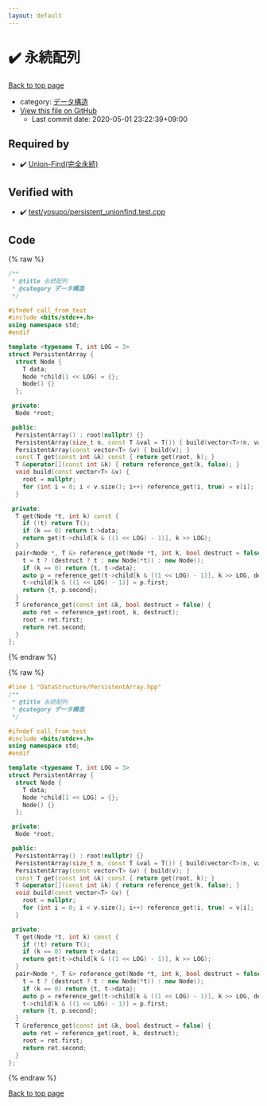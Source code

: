 ```yaml
---
layout: default
---
```


<!-- mathjax config similar to math.stackexchange -->
<script type="text/javascript" async
  src="https://cdnjs.cloudflare.com/ajax/libs/mathjax/2.7.5/MathJax.js?config=TeX-MML-AM_CHTML">
</script>
<script type="text/x-mathjax-config">
  MathJax.Hub.Config({
    TeX: { equationNumbers: { autoNumber: "AMS" }},
    tex2jax: {
      inlineMath: [ ['$','$'] ],
      processEscapes: true
    },
    "HTML-CSS": { matchFontHeight: false },
    displayAlign: "left",
    displayIndent: "2em"
  });
</script>

<script type="text/javascript" src="https://cdnjs.cloudflare.com/ajax/libs/jquery/3.4.1/jquery.min.js"></script>
<script src="https://cdn.jsdelivr.net/npm/jquery-balloon-js@1.1.2/jquery.balloon.min.js" integrity="sha256-ZEYs9VrgAeNuPvs15E39OsyOJaIkXEEt10fzxJ20+2I=" crossorigin="anonymous"></script>
<script type="text/javascript" src="../../assets/js/copy-button.js"></script>
<link rel="stylesheet" href="../../assets/css/copy-button.css" />


# :heavy_check_mark: 永続配列

<a href="../../index.html">Back to top page</a>

* category: <a href="../../index.html#c1c7278649b583761cecd13e0628181d">データ構造</a>
* <a href="{{ site.github.repository_url }}/blob/master/DataStructure/PersistentArray.hpp">View this file on GitHub</a>
    - Last commit date: 2020-05-01 23:22:39+09:00




## Required by

* :heavy_check_mark: <a href="UnionFind_Persistent.hpp.html">Union-Find(完全永続)</a>


## Verified with

* :heavy_check_mark: <a href="../../verify/test/yosupo/persistent_unionfind.test.cpp.html">test/yosupo/persistent_unionfind.test.cpp</a>


## Code

<a id="unbundled"></a>
{% raw %}
```cpp
/**
 * @title 永続配列
 * @category データ構造
 */

#ifndef call_from_test
#include <bits/stdc++.h>
using namespace std;
#endif

template <typename T, int LOG = 3>
struct PersistentArray {
  struct Node {
    T data;
    Node *child[1 << LOG] = {};
    Node() {}
  };

 private:
  Node *root;

 public:
  PersistentArray() : root(nullptr) {}
  PersistentArray(size_t n, const T &val = T()) { build(vector<T>(n, val)); }
  PersistentArray(const vector<T> &v) { build(v); }
  const T get(const int &k) const { return get(root, k); }
  T &operator[](const int &k) { return reference_get(k, false); }
  void build(const vector<T> &v) {
    root = nullptr;
    for (int i = 0; i < v.size(); i++) reference_get(i, true) = v[i];
  }

 private:
  T get(Node *t, int k) const {
    if (!t) return T();
    if (k == 0) return t->data;
    return get(t->child[k & ((1 << LOG) - 1)], k >> LOG);
  }
  pair<Node *, T &> reference_get(Node *t, int k, bool destruct = false) {
    t = t ? (destruct ? t : new Node(*t)) : new Node();
    if (k == 0) return {t, t->data};
    auto p = reference_get(t->child[k & ((1 << LOG) - 1)], k >> LOG, destruct);
    t->child[k & ((1 << LOG) - 1)] = p.first;
    return {t, p.second};
  }
  T &reference_get(const int &k, bool destruct = false) {
    auto ret = reference_get(root, k, destruct);
    root = ret.first;
    return ret.second;
  }
};

```
{% endraw %}

<a id="bundled"></a>
{% raw %}
```cpp
#line 1 "DataStructure/PersistentArray.hpp"
/**
 * @title 永続配列
 * @category データ構造
 */

#ifndef call_from_test
#include <bits/stdc++.h>
using namespace std;
#endif

template <typename T, int LOG = 3>
struct PersistentArray {
  struct Node {
    T data;
    Node *child[1 << LOG] = {};
    Node() {}
  };

 private:
  Node *root;

 public:
  PersistentArray() : root(nullptr) {}
  PersistentArray(size_t n, const T &val = T()) { build(vector<T>(n, val)); }
  PersistentArray(const vector<T> &v) { build(v); }
  const T get(const int &k) const { return get(root, k); }
  T &operator[](const int &k) { return reference_get(k, false); }
  void build(const vector<T> &v) {
    root = nullptr;
    for (int i = 0; i < v.size(); i++) reference_get(i, true) = v[i];
  }

 private:
  T get(Node *t, int k) const {
    if (!t) return T();
    if (k == 0) return t->data;
    return get(t->child[k & ((1 << LOG) - 1)], k >> LOG);
  }
  pair<Node *, T &> reference_get(Node *t, int k, bool destruct = false) {
    t = t ? (destruct ? t : new Node(*t)) : new Node();
    if (k == 0) return {t, t->data};
    auto p = reference_get(t->child[k & ((1 << LOG) - 1)], k >> LOG, destruct);
    t->child[k & ((1 << LOG) - 1)] = p.first;
    return {t, p.second};
  }
  T &reference_get(const int &k, bool destruct = false) {
    auto ret = reference_get(root, k, destruct);
    root = ret.first;
    return ret.second;
  }
};

```
{% endraw %}

<a href="../../index.html">Back to top page</a>

